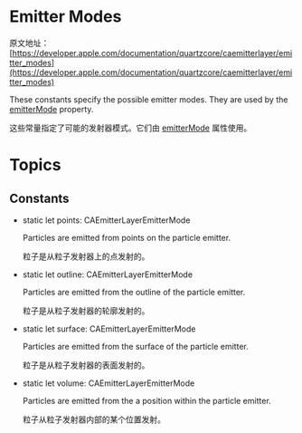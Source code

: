 # Emitter Modes

原文地址：[https://developer.apple.com/documentation/quartzcore/caemitterlayer/emitter_modes](https://developer.apple.com/documentation/quartzcore/caemitterlayer/emitter_modes)

These constants specify the possible emitter modes. They are used by the [emitterMode](https://developer.apple.com/documentation/quartzcore/caemitterlayer/1522128-emittermode) property.

这些常量指定了可能的发射器模式。它们由 [emitterMode](https://developer.apple.com/documentation/quartzcore/caemitterlayer/1522128-emittermode) 属性使用。

# Topics

## Constants

- static let points: CAEmitterLayerEmitterMode

	Particles are emitted from points on the particle emitter.
	
	粒子是从粒子发射器上的点发射的。
	
- static let outline: CAEmitterLayerEmitterMode

	Particles are emitted from the outline of the particle emitter.
	
	粒子是从粒子发射器的轮廓发射的。
	
- static let surface: CAEmitterLayerEmitterMode

	Particles are emitted from the surface of the particle emitter.
	
	粒子是从粒子发射器的表面发射的。
	
- static let volume: CAEmitterLayerEmitterMode

	Particles are emitted from the a position within the particle emitter.
	
	粒子从粒子发射器内部的某个位置发射。


